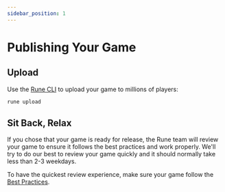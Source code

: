 ```yaml
---
sidebar_position: 1
---
```


# Publishing Your Game

## Upload

Use the [Rune CLI](publishing/cli.md) to upload your game to millions of players:

```bash
rune upload
```

## Sit Back, Relax

If you chose that your game is ready for release, the Rune team will review your game to ensure it follows the best practices and work properly. We'll try to do our best to review your game quickly and it should normally take less than 2-3 weekdays.

To have the quickest review experience, make sure your game follow the [Best Practices](publishing/best-practices.md).
